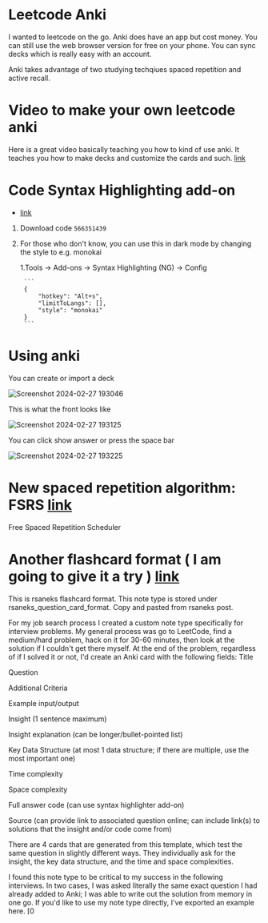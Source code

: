 # Leetcode Anki
I wanted to leetcode on the go. Anki does have an app but cost money. You can still use the web browser version for free on your phone. You can sync decks which is really easy with an account. 

Anki takes advantage of two studying techqiues spaced repetition and active recall.

# Video to make your own leetcode anki
Here is a great video basically teaching you how to kind of use anki. It teaches you how to make decks and customize the cards and such. [link](https://www.youtube.com/watch?v=WInP22evPJE)

# Code Syntax Highlighting add-on
- [link](https://ankiweb.net/shared/info/566351439)
1. Download code ``` 566351439 ```
2. For those who don't know, you can use this in dark mode by changing the style to e.g. monokai

	1.Tools → Add-ons → Syntax Highlighting (NG) → Config

		```
		{
		    "hotkey": "Alt+s",
		    "limitToLangs": [],
		    "style": "monokai"
		}
		```

# Using anki
You can create or import a deck 

![Screenshot 2024-02-27 193046](https://github.com/jaekim24/leetcode-anki/assets/62858192/ff985657-c993-4670-8e07-521b87a44271)

This is what the front looks like

![Screenshot 2024-02-27 193125](https://github.com/jaekim24/leetcode-anki/assets/62858192/892ba494-c49a-42f9-9c4c-44cc90e24d75)

You can click show answer or press the space bar

![Screenshot 2024-02-27 193225](https://github.com/jaekim24/leetcode-anki/assets/62858192/5391ff49-d9e7-41e9-bb53-cae4f4b92d7b)

# New spaced repetition algorithm: FSRS [link](https://github.com/open-spaced-repetition/fsrs4anki/wiki/Spaced-Repetition-Algorithm:-A-Three%E2%80%90Day-Journey-from-Novice-to-Expert)
Free Spaced Repetition Scheduler


# Another flashcard format ( I am going to give it a try )  [link](https://news.ycombinator.com/item?id=35517232)
This is rsaneks flashcard format.
This note type is stored under rsaneks_question_card_format. Copy and pasted from rsaneks post.

For my job search process I created a custom note type specifically for interview problems. My general process was go to LeetCode, find a medium/hard problem, hack on it for 30-60 minutes, then look at the solution if I couldn't get there myself. At the end of the problem, regardless of if I solved it or not, I'd create an Anki card with the following fields:
Title

Question

Additional Criteria

Example input/output

Insight (1 sentence maximum)

Insight explanation (can be longer/bullet-pointed list)

Key Data Structure (at most 1 data structure; if there are multiple, use the most important one)

Time complexity

Space complexity

Full answer code (can use syntax highlighter add-on)

Source (can provide link to associated question online; can include link(s) to solutions that the insight and/or code come from)

There are 4 cards that are generated from this template, which test the same question in slightly different ways. They individually ask for the insight, the key data structure, and the time and space complexities.

I found this note type to be critical to my success in the following interviews. In two cases, I was asked literally the same exact question I had already added to Anki; I was able to write out the solution from memory in one go. If you'd like to use my note type directly, I've exported an example here. [0




